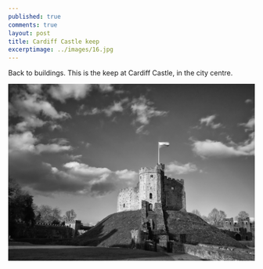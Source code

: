 ```yaml
---
published: true
comments: true
layout: post
title: Cardiff Castle keep
excerptimage: ../images/16.jpg
---
```


Back to buildings. This is the keep at Cardiff Castle, in the city centre. 


[![Image 16/365	12mm	~f/8	ISO200	2s](../images/16.jpg)](https://www.flickr.com/photos/tmadhavan/16273066506/)